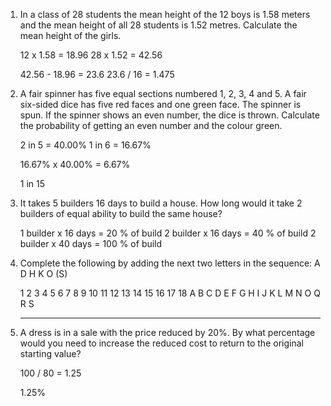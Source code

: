 1. In a class of 28 students the mean height of the 12 boys is 1.58 meters and the mean height of all 28 students is 1.52 metres.
   Calculate the mean height of the girls.

   12 x 1.58 = 18.96
   28 x 1.52 = 42.56 
  
   42.56 - 18.96 = 23.6
   23.6 / 16 = 1.475

2. A fair spinner has five equal sections numbered 1, 2, 3, 4 and 5.
   A fair six-sided dice has five red faces and one green face.
   The spinner is spun.
   If the spinner shows an even number, the dice is thrown.
   Calculate the probability of getting an even number and the colour green.
   
   2 in 5 = 40.00%
   1 in 6 = 16.67%

   16.67% x 40.00% = 6.67%

   1 in 15

3. It takes 5 builders 16 days to build a house.
   How long would it take 2 builders of equal ability to build the same house?

   1 builder x 16 days =  20 % of build
   2 builder x 16 days =  40 % of build
   2 builder x 40 days = 100 % of build

4. Complete the following by adding the next two letters in the sequence: 
   A D H K O (S)

   1  2  3  4  5  6  7  8  9 10 11 12 13 14 15 16 17 18
   A  B  C  D  E  F  G  H  I  J  K  L  M  N  O  Q  R  S
   *        *           *        *           *        *

5. A dress is in a sale with the price reduced by 20%.
   By what percentage would you need to increase the reduced cost to return to the original starting value?
   
   100 / 80 = 1.25
   
   1.25%
